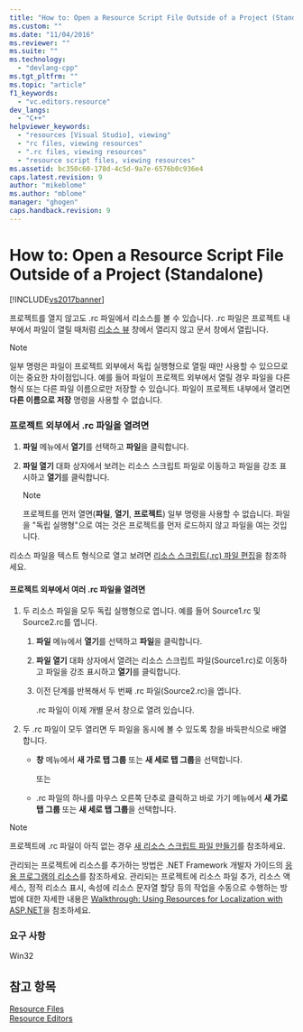 ```yaml
---
title: "How to: Open a Resource Script File Outside of a Project (Standalone) | Microsoft Docs"
ms.custom: ""
ms.date: "11/04/2016"
ms.reviewer: ""
ms.suite: ""
ms.technology: 
  - "devlang-cpp"
ms.tgt_pltfrm: ""
ms.topic: "article"
f1_keywords: 
  - "vc.editors.resource"
dev_langs: 
  - "C++"
helpviewer_keywords: 
  - "resources [Visual Studio], viewing"
  - "rc files, viewing resources"
  - ".rc files, viewing resources"
  - "resource script files, viewing resources"
ms.assetid: bc350c60-178d-4c5d-9a7e-6576b0c936e4
caps.latest.revision: 9
author: "mikeblome"
ms.author: "mblome"
manager: "ghogen"
caps.handback.revision: 9
---
```

# How to: Open a Resource Script File Outside of a Project (Standalone)
[!INCLUDE[vs2017banner](../assembler/inline/includes/vs2017banner.md)]

프로젝트를 열지 않고도 .rc 파일에서 리소스를 볼 수 있습니다.  .rc 파일은 프로젝트 내부에서 파일이 열릴 때처럼 [리소스 뷰](../windows/resource-view-window.md) 창에서 열리지 않고 문서 창에서 열립니다.  
  
> [!NOTE]
>  일부 명령은 파일이 프로젝트 외부에서 독립 실행형으로 열릴 때만 사용할 수 있으므로 이는 중요한 차이점입니다.  예를 들어 파일이 프로젝트 외부에서 열릴 경우 파일을 다른 형식 또는 다른 파일 이름으로만 저장할 수 있습니다. 파일이 프로젝트 내부에서 열리면 **다른 이름으로 저장** 명령을 사용할 수 없습니다.  
  
### 프로젝트 외부에서 .rc 파일을 열려면  
  
1.  **파일** 메뉴에서 **열기**를 선택하고 **파일**을 클릭합니다.  
  
2.  **파일 열기** 대화 상자에서 보려는 리소스 스크립트 파일로 이동하고 파일을 강조 표시하고 **열기**를 클릭합니다.  
  
    > [!NOTE]
    >  프로젝트를 먼저 열면\(**파일**, **열기**, **프로젝트**\) 일부 명령을 사용할 수 없습니다.  파일을 "독립 실행형"으로 여는 것은 프로젝트를 먼저 로드하지 않고 파일을 여는 것입니다.  
  
 리소스 파일을 텍스트 형식으로 열고 보려면 [리소스 스크립트\(.rc\) 파일 편집](../windows/how-to-open-a-resource-script-file-in-text-format.md)을 참조하세요.  
  
#### 프로젝트 외부에서 여러 .rc 파일을 열려면  
  
1.  두 리소스 파일을 모두 독립 실행형으로 엽니다.  예를 들어 Source1.rc 및 Source2.rc를 엽니다.  
  
    1.  **파일** 메뉴에서 **열기**를 선택하고 **파일**을 클릭합니다.  
  
    2.  **파일 열기** 대화 상자에서 열려는 리소스 스크립트 파일\(Source1.rc\)로 이동하고 파일을 강조 표시하고 **열기**를 클릭합니다.  
  
    3.  이전 단계를 반복해서 두 번째 .rc 파일\(Source2.rc\)을 엽니다.  
  
         .rc 파일이 이제 개별 문서 창으로 열려 있습니다.  
  
2.  두 .rc 파일이 모두 열리면 두 파일을 동시에 볼 수 있도록 창을 바둑판식으로 배열합니다.  
  
    -   **창** 메뉴에서 **새 가로 탭 그룹** 또는 **새 세로 탭 그룹**을 선택합니다.  
  
         또는  
  
    -   .rc 파일의 하나를 마우스 오른쪽 단추로 클릭하고 바로 가기 메뉴에서 **새 가로 탭 그룹** 또는 **새 세로 탭 그룹**을 선택합니다.  
  
> [!NOTE]
>  프로젝트에 .rc 파일이 아직 없는 경우 [새 리소스 스크립트 파일 만들기](../windows/how-to-create-a-resource-script-file.md)를 참조하세요.  
  
 관리되는 프로젝트에 리소스를 추가하는 방법은 .NET Framework 개발자 가이드의 [응용 프로그램의 리소스](../Topic/Resources%20in%20Desktop%20Apps.md)를 참조하세요. 관리되는 프로젝트에 리소스 파일 추가, 리소스 액세스, 정적 리소스 표시, 속성에 리소스 문자열 할당 등의 작업을 수동으로 수행하는 방법에 대한 자세한 내용은 [Walkthrough: Using Resources for Localization with ASP.NET](../Topic/Walkthrough:%20Using%20Resources%20for%20Localization%20with%20ASP.NET.md)을 참조하세요.  
  
### 요구 사항  
 Win32  
  
## 참고 항목  
 [Resource Files](../mfc/resource-files-visual-studio.md)   
 [Resource Editors](../mfc/resource-editors.md)
